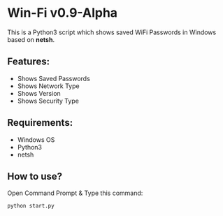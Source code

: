 # Win-Fi v0.9-Alpha

This is a Python3 script which shows saved WiFi Passwords in Windows based on **netsh**.

## Features:
- Shows Saved Passwords
- Shows Network Type
- Shows Version
- Shows Security Type

## Requirements:
- Windows OS
- Python3
- netsh

## How to use?
Open Command Prompt & Type this command:
```
python start.py
```
